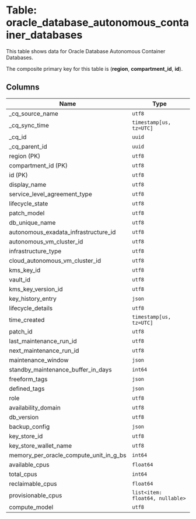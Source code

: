 # Table: oracle_database_autonomous_container_databases

This table shows data for Oracle Database Autonomous Container Databases.

The composite primary key for this table is (**region**, **compartment_id**, **id**).

## Columns

| Name          | Type          |
| ------------- | ------------- |
|_cq_source_name|`utf8`|
|_cq_sync_time|`timestamp[us, tz=UTC]`|
|_cq_id|`uuid`|
|_cq_parent_id|`uuid`|
|region (PK)|`utf8`|
|compartment_id (PK)|`utf8`|
|id (PK)|`utf8`|
|display_name|`utf8`|
|service_level_agreement_type|`utf8`|
|lifecycle_state|`utf8`|
|patch_model|`utf8`|
|db_unique_name|`utf8`|
|autonomous_exadata_infrastructure_id|`utf8`|
|autonomous_vm_cluster_id|`utf8`|
|infrastructure_type|`utf8`|
|cloud_autonomous_vm_cluster_id|`utf8`|
|kms_key_id|`utf8`|
|vault_id|`utf8`|
|kms_key_version_id|`utf8`|
|key_history_entry|`json`|
|lifecycle_details|`utf8`|
|time_created|`timestamp[us, tz=UTC]`|
|patch_id|`utf8`|
|last_maintenance_run_id|`utf8`|
|next_maintenance_run_id|`utf8`|
|maintenance_window|`json`|
|standby_maintenance_buffer_in_days|`int64`|
|freeform_tags|`json`|
|defined_tags|`json`|
|role|`utf8`|
|availability_domain|`utf8`|
|db_version|`utf8`|
|backup_config|`json`|
|key_store_id|`utf8`|
|key_store_wallet_name|`utf8`|
|memory_per_oracle_compute_unit_in_g_bs|`int64`|
|available_cpus|`float64`|
|total_cpus|`int64`|
|reclaimable_cpus|`float64`|
|provisionable_cpus|`list<item: float64, nullable>`|
|compute_model|`utf8`|
